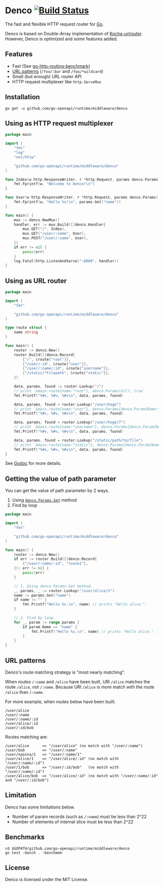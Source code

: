 # Denco [![Build Status](https://travis-ci.org/naoina/denco.png?branch=master)](https://travis-ci.org/naoina/denco)

The fast and flexible HTTP request router for [Go](http://golang.org).

Denco is based on Double-Array implementation of [Kocha-urlrouter](https://github.com/naoina/kocha-urlrouter).
However, Denco is optimized and some features added.

## Features

- Fast (See [go-http-routing-benchmark](https://github.com/naoina/go-http-routing-benchmark))
- [URL patterns](#url-patterns) (`/foo/:bar` and `/foo/*wildcard`)
- Small (but enough) URL router API
- HTTP request multiplexer like `http.ServeMux`

## Installation

    go get -u github.com/go-openapi/runtime/middleware/denco

## Using as HTTP request multiplexer

```go
package main

import (
    "fmt"
    "log"
    "net/http"

    "github.com/go-openapi/runtime/middleware/denco"
)

func Index(w http.ResponseWriter, r *http.Request, params denco.Params) {
    fmt.Fprintf(w, "Welcome to Denco!\n")
}

func User(w http.ResponseWriter, r *http.Request, params denco.Params) {
    fmt.Fprintf(w, "Hello %s!\n", params.Get("name"))
}

func main() {
    mux := denco.NewMux()
    handler, err := mux.Build([]denco.Handler{
        mux.GET("/", Index),
        mux.GET("/user/:name", User),
        mux.POST("/user/:name", User),
    })
    if err != nil {
        panic(err)
    }
    log.Fatal(http.ListenAndServe(":8080", handler))
}
```

## Using as URL router

```go
package main

import (
	"fmt"

	"github.com/go-openapi/runtime/middleware/denco"
)

type route struct {
	name string
}

func main() {
	router := denco.New()
	router.Build([]denco.Record{
		{"/", &route{"root"}},
		{"/user/:id", &route{"user"}},
		{"/user/:name/:id", &route{"username"}},
		{"/static/*filepath", &route{"static"}},
	})

	data, params, found := router.Lookup("/")
	// print `&main.route{name:"root"}, denco.Params(nil), true`.
	fmt.Printf("%#v, %#v, %#v\n", data, params, found)

	data, params, found = router.Lookup("/user/hoge")
	// print `&main.route{name:"user"}, denco.Params{denco.Param{Name:"id", Value:"hoge"}}, true`.
	fmt.Printf("%#v, %#v, %#v\n", data, params, found)

	data, params, found = router.Lookup("/user/hoge/7")
	// print `&main.route{name:"username"}, denco.Params{denco.Param{Name:"name", Value:"hoge"}, denco.Param{Name:"id", Value:"7"}}, true`.
	fmt.Printf("%#v, %#v, %#v\n", data, params, found)

	data, params, found = router.Lookup("/static/path/to/file")
	// print `&main.route{name:"static"}, denco.Params{denco.Param{Name:"filepath", Value:"path/to/file"}}, true`.
	fmt.Printf("%#v, %#v, %#v\n", data, params, found)
}
```

See [Godoc](http://godoc.org/github.com/go-openapi/runtime/middleware/denco) for more details.

## Getting the value of path parameter

You can get the value of path parameter by 2 ways.

1. Using [`denco.Params.Get`](http://godoc.org/github.com/go-openapi/runtime/middleware/denco#Params.Get) method
2. Find by loop

```go
package main

import (
    "fmt"

    "github.com/go-openapi/runtime/middleware/denco"
)

func main() {
    router := denco.New()
    if err := router.Build([]denco.Record{
        {"/user/:name/:id", "route1"},
    }); err != nil {
        panic(err)
    }

    // 1. Using denco.Params.Get method.
    _, params, _ := router.Lookup("/user/alice/1")
    name := params.Get("name")
    if name != "" {
        fmt.Printf("Hello %s.\n", name) // prints "Hello alice.".
    }

    // 2. Find by loop.
    for _, param := range params {
        if param.Name == "name" {
            fmt.Printf("Hello %s.\n", name) // prints "Hello alice.".
        }
    }
}
```

## URL patterns

Denco's route matching strategy is "most nearly matching".

When routes `/:name` and `/alice` have been built, URI `/alice` matches the route `/alice`, not `/:name`.
Because URI `/alice` is more match with the route `/alice` than `/:name`.

For more example, when routes below have been built:

```
/user/alice
/user/:name
/user/:name/:id
/user/alice/:id
/user/:id/bob
```

Routes matching are:

```
/user/alice      => "/user/alice" (no match with "/user/:name")
/user/bob        => "/user/:name"
/user/naoina/1   => "/user/:name/1"
/user/alice/1    => "/user/alice/:id" (no match with "/user/:name/:id")
/user/1/bob      => "/user/:id/bob"   (no match with "/user/:name/:id")
/user/alice/bob  => "/user/alice/:id" (no match with "/user/:name/:id" and "/user/:id/bob")
```

## Limitation

Denco has some limitations below.

- Number of param records (such as `/:name`) must be less than 2^22
- Number of elements of internal slice must be less than 2^22

## Benchmarks

    cd $GOPATH/github.com/go-openapi/runtime/middleware/denco
    go test -bench . -benchmem

## License

Denco is licensed under the MIT License.
